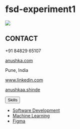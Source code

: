 # fsd-experiment1
<!DOCTYPE html>
<html>
<head>
  <link href="https://maxcdn.bootstrapcdn.com/font-awesome/4.2.0/css/font-awesome.min.css" rel="stylesheet">
  <link rel="preconnect" href="https://fonts.googleapis.com">
  <link rel="preconnect" href="https://fonts.gstatic.com" crossorigin>
  <link href="https://fonts.googleapis.com/css2?family=Archivo+Narrow&family=Julius+Sans+One&family=Open+Sans&family=Source+Sans+Pro&display=swap" rel="stylesheet">
  <link rel="stylesheet" href="index.css">
</head>
<body>
  <page size="A4">
    <div class="container">
      <div class="leftPanel">
        <img src="avatar.png"/>
        <div class="details">
          <div class="item bottomLineSeparator">
            <h2>
              CONTACT
            </h2>
            <div class="smallText">
              <p>
                <i class="fa fa-phone contactIcon" aria-hidden="true"></i>
                +91 84829 65107
              </p>
              <p>
                <i class="fa fa-envelope contactIcon" aria-hidden="true"></i>
                <a href="anushkashinde28124@gmail.com">
                  anushka.com
                </a>
              </p>
              <p>
                <i class="fa fa-map-marker contactIcon" aria-hidden="true"></i>
                Pune, India
              </p>
              <p>
                <i class="fa fa-linkedin-square contactIcon" aria-hidden="true"></i>
                <a href="#">
                  www.linkedin.com
                </a>
              </p>
              <p class="lastParagrafNoMarginBottom">
                <i class="fa fa-skype contactIcon" aria-hidden="true"></i>
                <a href="#">
                  anushkaa.shinde
                </a>
              </p>
            </div>
          </div>
          <div class="item bottomLineSeparator">
            <div class="dropdown">
              <button class="btn btn-secondary dropdown-toggle" type="button" data-bs-toggle="dropdown" aria-expanded="false">
                Skills
              </button>
              <ul class="dropdown-menu">
                <li><a class="dropdown-item" href="#">Software Development</a></li>
                <li><a class="dropdown-item" href="#">Machine Learning</a></li>
                <li><a class="dropdown-item" href="#">Figma</a></li>
              </ul>
            </div>
<!----            <h2>
              SKILLS
            </h2>
            <div class="smallText">
              <div class="skill">
                <div>
                  <span>Software Development</span>
                </div>
                <div class="yearsOfExperience">
                  <span class="alignright">1</span>
                  <span class="alignleft">year</span>
                </div>
              </div>

              <div class="skill">
                <div>
                  <span>Word</span>
                </div>
                <div class="yearsOfExperience">
                  <span class="alignright">2</span>
                  <span class="alignleft">years</span>
                </div>
              </div>

              <div class="skill">
                <div>
                  <span>Powerpoint</span>
                </div>
                <div class="yearsOfExperience">
                  <span class="alignright">3</span>
                  <span class="alignleft">years</span>
                </div>
              </div>

              <div class="skill">
                <div>
                  <span>Machine Learning</span>
                </div>
                <div class="yearsOfExperience">
                  <span class="alignright">2</span>
                  <span class="alignleft">years</span>
                </div>
              </div>

              <div class="skill">
                <div>
                  <span>Marketing</span>
                </div>
                <div class="yearsOfExperience">
                  <span class="alignright">2</span>
                  <span class="alignleft">years</span>
                </div>
              </div>

              <div class="skill">
                <div>
                  <span>Figma</span>
                </div>
                <div class="yearsOfExperience">
                  <span class="alignright">2</span>
                  <span class="alignleft">years</span>
                </div>
              </div>

              <div class="skill">
                <div>
                  <span>French</span>
                </div>
                <div class="yearsOfExperience">
                  <span class="alignright">2</span>
                  <span class="alignleft">years</span>
                </div>
              </div>

              <div class="skill">
                <div>
                  <span>English</span>
                </div>
                <div class="yearsOfExperience">
                    <span class="alignright">1</span>
                    <span class="alignleft">year</span>
                </div>
              </div>

              <div class="skill">
                <div>
                  <span>Communication Skills</span>
                </div>
                <div class="yearsOfExperience">
                  <span>1 year</span>
                </div>
              </div>
            </div>
          </div>
          <div class="item"> --->
            <h2>
              EDUCATION
            </h2>
            <div class="smallText">
              <p class="bolded white">
                B.Tech CSE
              </p>
              <p>
                MIT-WPU
              </p>
              <p>
                2020 - 2026
              </p>
            </div>
          </div>
        </div>
        
      </div>
      <div class="rightPanel">
        <div>
          <h1>
            Anushka Shinde
          </h1>
          <div class="smallText">
            <h3>
              Accountant
            </h3>
          </div>
        </div>
        <div>
          <h2>
            About me
          </h2>
          <div class="smallText">
            <p>
              Highly motivated BTech Computer Science student (MIT-WPU, Second Year) with a passion for tackling software 
challenges and exploring emerging technologies like AI/ML, cloud, blockchain. Proven ability to identify and resolve 
bugs, implement improvements, and contribute to research projects. Skilled in Python, machine learning, and deep 
learning algorithms. Eager learner with a strong foundation and a drive to continuously expand my knowledge. 
            </p>
            <p>
               
            </p>
          </div>
        </div>
        <div class="workExperience">
          <h2>
            Work experience
          </h2>
          <ul>
            <li>
              <div class="jobPosition">
                <span class="bolded">
                  Software Developer Intern
                </span>
                <span>
                  Jun 2022 - Sept 2022
                </span>
              </div>
              <div class="projectName bolded">
              </div>
              <div class="smallText">
                <p>
                  Interned as Software Developer at Salahkaar Consultants      
                  Leveraged PHP, Python, HTML, CSS, and Node.js to develop and maintain internal web applications, enhancing website efficiency by 15% through code edits, debugging, and management tasks. 
                </p>
                <p>
                  <span class="bolded">Skills: </span>Python, CSS, HTML
                </p>
              </div>
            </li>

<h2>University Projects</h2>

            <li>
              <div class="jobPosition">
                <span class="bolded">
                  
                </span>

              </div>
              <div class="projectName bolded">
                <span>
                  Indian Sign Language Translation to Regional Languages 
                </span>
              </div>
              <div class="smallText">
                <p>
                  Developed an Indian Sign Language to regional language translator using computer vision and machine learning. The project utilized hand detection, pre-trained models, and label prediction to achieve sign language recognition. 
                </p>
              
                <p>
                  <span class="bolded">Skills: </span> Writing, Photoshop
                </p>
              </div>
            </li>

            <li>
              <div class="jobPosition">
                <span class="bolded">
                  Disease Prediction using Medical Images 

                </span>
              </div>
              <div class="projectName bolded">
              </div>
              <div class="smallText">
                <p>
                  Developed a novel deep learning framework using DCGAN for cervical cancer detection. The system integrates Pap smear, colposcopy images, Swede scores, and FIGO scoring to achieve high diagnostic precision. This approach facilitates early detection, personalized interventions, and improved patient outcomes. 
                </p>
  
                <ul>
                </ul>
                <p>
                  <span class="bolded">Skills: </span>AI, ML
                </p>
              </div>
            </li>
          </ul>
        </div>
      </div>
    </div>
  </page>
</body>
</html>
